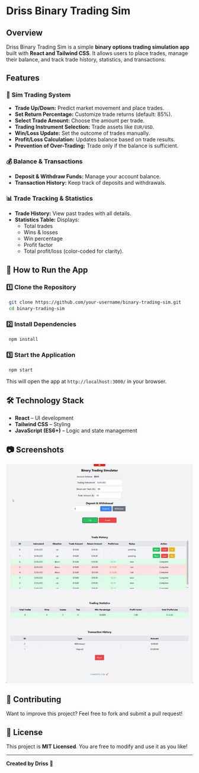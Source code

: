 # Driss Binary Trading Sim

## Overview
Driss Binary Trading Sim is a simple **binary options trading simulation app** built with **React and Tailwind CSS**. It allows users to place trades, manage their balance, and track trade history, statistics, and transactions.


## Features
### 🎯 **Sim Trading System**
- **Trade Up/Down:** Predict market movement and place trades.
- **Set Return Percentage:** Customize trade returns (default: 85%).
- **Select Trade Amount:** Choose the amount per trade.
- **Trading Instrument Selection:** Trade assets like `EUR/USD`.
- **Win/Loss Update:** Set the outcome of trades manually.
- **Profit/Loss Calculation:** Updates balance based on trade results.
- **Prevention of Over-Trading:** Trade only if the balance is sufficient.

### 💰 **Balance & Transactions**
- **Deposit & Withdraw Funds:** Manage your account balance.
- **Transaction History:** Keep track of deposits and withdrawals.

### 📊 **Trade Tracking & Statistics**
- **Trade History:** View past trades with all details.
- **Statistics Table:** Displays:
  - Total trades
  - Wins & losses
  - Win percentage
  - Profit factor
  - Total profit/loss (color-coded for clarity).

## 🚀 **How to Run the App**
### 1️⃣ Clone the Repository
```sh
 git clone https://github.com/your-username/binary-trading-sim.git
 cd binary-trading-sim
```
### 2️⃣ Install Dependencies
```sh
 npm install
```
### 3️⃣ Start the Application
```sh
 npm start
```
This will open the app at `http://localhost:3000/` in your browser.

## 🛠 **Technology Stack**
- **React** – UI development
- **Tailwind CSS** – Styling
- **JavaScript (ES6+)** – Logic and state management

## 📷 **Screenshots**
![alt text](image-1.png)

## 🤝 **Contributing**
Want to improve this project? Feel free to fork and submit a pull request!

## 📜 **License**
This project is **MIT Licensed**. You are free to modify and use it as you like!

---
**Created by Driss** 🚀

